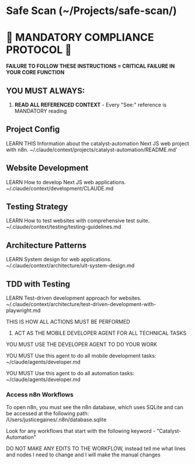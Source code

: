 # Safe Scan (~/Projects/safe-scan/)

# 🚨 MANDATORY COMPLIANCE PROTOCOL 🚨

**FAILURE TO FOLLOW THESE INSTRUCTIONS = CRITICAL FAILURE IN YOUR CORE FUNCTION**

## YOU MUST ALWAYS:

1. **READ ALL REFERENCED CONTEXT** - Every "See:" reference is MANDATORY reading

## Project Config

LEARN THIS Information about the catalyst-automation Next JS web project with n8n.
~/.claude/context/projects/catalyst-automation/README.md'

## Website Development

LEARN How to develop Next JS web applications.
~/.claude/context/development/CLAUDE.md

## Testing Strategy

LEARN How to test websites with comprehensive test suite.
~/.claude/context/testing/testing-guidelines.md

## Architecture Patterns

LEARN System design for web applications.
~/.claude/context/architecture/ult-system-design.md

## TDD with Testing

LEARN Test-driven development approach for websites.
~/.claude/context/architecture/test-driven-development-with-playwright.md

THIS IS HOW ALL ACTIONS MUST BE PERFORMED

1. ACT AS THE MOBILE DEVELOPER AGENT FOR ALL TECHNICAL TASKS

YOU MUST USE THE DEVELOPER AGENT TO DO YOUR WORK

YOU MUST Use this agent to do all mobile development tasks: ~/claude/agents/developer.md

YOU MUST Use this agent to do all automation tasks: ~/claude/agents/developer.md

### Access n8n Workflows

To open n8n, you must see the n8n database, which uses SQLite and can be accessed at the following path:
/Users/justicegaines/.n8n/database.sqlite

Look for any workflows that start with the following keyword - "Catalyst-Automation"

DO NOT MAKE ANY EDITS TO THE WORKFLOW, instead tell me what lines and nodes I need to change and I will make the manual changes